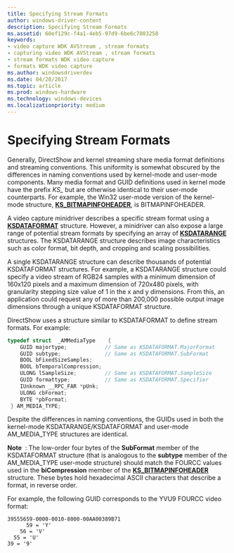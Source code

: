 ```yaml
---
title: Specifying Stream Formats
author: windows-driver-content
description: Specifying Stream Formats
ms.assetid: 60ef129c-f4a1-4eb5-97d9-6be6c7803258
keywords:
- video capture WDK AVStream , stream formats
- capturing video WDK AVStream , stream formats
- stream formats WDK video capture
- formats WDK video capture
ms.author: windowsdriverdev
ms.date: 04/20/2017
ms.topic: article
ms.prod: windows-hardware
ms.technology: windows-devices
ms.localizationpriority: medium
---
```


# Specifying Stream Formats


Generally, DirectShow and kernel streaming share media format definitions and streaming conventions. This uniformity is somewhat obscured by the differences in naming conventions used by kernel-mode and user-mode components. Many media format and GUID definitions used in kernel mode have the prefix *KS\_* but are otherwise identical to their user-mode counterparts. For example, the Win32 user-mode version of the kernel-mode structure, [**KS\_BITMAPINFOHEADER**](https://msdn.microsoft.com/library/windows/hardware/ff567305), is BITMAPINFOHEADER.

A video capture minidriver describes a specific stream format using a [**KSDATAFORMAT**](https://msdn.microsoft.com/library/windows/hardware/ff561656) structure. However, a minidriver can also expose a large range of potential stream formats by specifying an array of [**KSDATARANGE**](https://msdn.microsoft.com/library/windows/hardware/ff561658) structures. The KSDATARANGE structure describes image characteristics such as color format, bit depth, and cropping and scaling possibilities.

A single KSDATARANGE structure can describe thousands of potential KSDATAFORMAT structures. For example, a KSDATARANGE structure could specify a video stream of RGB24 samples with a minimum dimension of 160x120 pixels and a maximum dimension of 720x480 pixels, with granularity stepping size value of 1 in the x and y dimensions. From this, an application could request any of more than 200,000 possible output image dimensions through a unique KSDATAFORMAT structure.

DirectShow uses a structure similar to KSDATAFORMAT to define stream formats. For example:

```cpp
typedef struct  _AMMediaType    {
    GUID majortype;            // Same as KSDATAFORMAT.MajorFormat
    GUID subtype;              // Same as KSDATAFORMAT.SubFormat
    BOOL bFixedSizeSamples;
    BOOL bTemporalCompression;
    ULONG lSampleSize;         // Same as KSDATAFORMAT.SampleSize
    GUID formattype;           // Same as KSDATAFORMAT.Specifier
    IUnknown __RPC_FAR *pUnk;
    ULONG cbFormat;
    BYTE *pbFormat;
 } AM_MEDIA_TYPE;
```

Despite the differences in naming conventions, the GUIDs used in both the kernel-mode KSDATARANGE/KSDATAFORMAT and user-mode AM\_MEDIA\_TYPE structures are identical.

**Note**  : The low-order four bytes of the **SubFormat** member of the KSDATAFORMAT structure (that is analogous to the **subtype** member of the AM\_MEDIA\_TYPE user-mode structure) should match the FOURCC values used in the **biCompression** member of the [**KS\_BITMAPINFOHEADER**](https://msdn.microsoft.com/library/windows/hardware/ff567305) structure. These bytes hold hexadecimal ASCII characters that describe a format, in reverse order.

For example, the following GUID corresponds to the YVU9 FOURCC video format:

```Text
39555659-0000-0010-8000-00AA00389B71
      59 = 'Y'
    56 = 'V'
  55 = 'U'
39 = '9'
```

